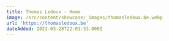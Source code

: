 ```yaml
---
title: Thomas Ledoux - Home
image: /src/content/showcase/_images/thomasledoux.be.webp
url: 'https://thomasledoux.be'
dateAdded: 2023-03-28T22:01:33.000Z
---
```


